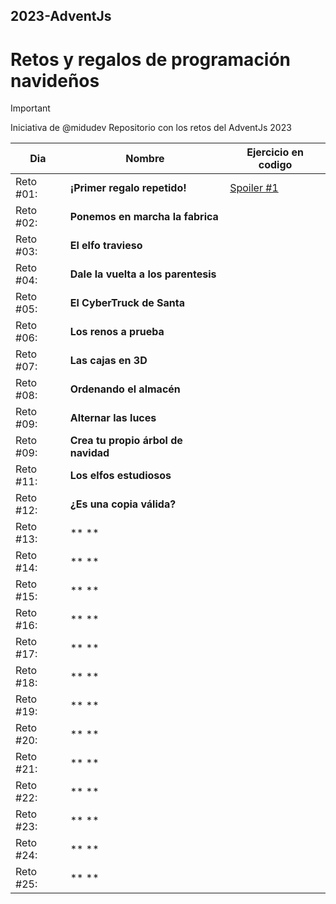 ## 2023-AdventJs
# Retos y regalos de programación navideños

> [!IMPORTANT]
> Iniciativa de @midudev
> Repositorio con los retos del AdventJs 2023

| Dia     | Nombre | Ejercicio en codigo |
| ---      | ---       | ---  |
| Reto #01: | **¡Primer regalo repetido!** | [Spoiler #1](https://github.com/ztevenx100/2023-AdventJs/blob/main/Day%2001/Reto01.js) |
| Reto #02: | **Ponemos en marcha la fabrica** |  |
| Reto #03: | **El elfo travieso** |  |
| Reto #04: | **Dale la vuelta a los parentesis** |  |
| Reto #05: | **El CyberTruck de Santa** |  |
| Reto #06: | **Los renos a prueba** |  |
| Reto #07: | **Las cajas en 3D** |  |
| Reto #08: | **Ordenando el almacén** |  |
| Reto #09: | **Alternar las luces** |  |
| Reto #09: | **Crea tu propio árbol de navidad** |  |
| Reto #11: | **Los elfos estudiosos** |  |
| Reto #12: | **¿Es una copia válida?** |  |
| Reto #13: | ** ** |  |
| Reto #14: | ** ** |  |
| Reto #15: | ** ** |  |
| Reto #16: | ** ** |  |
| Reto #17: | ** ** |  |
| Reto #18: | ** ** |  |
| Reto #19: | ** ** |  |
| Reto #20: | ** ** |  |
| Reto #21: | ** ** |  |
| Reto #22: | ** ** |  |
| Reto #23: | ** ** |  |
| Reto #24: | ** ** |  |
| Reto #25: | ** ** |  |
